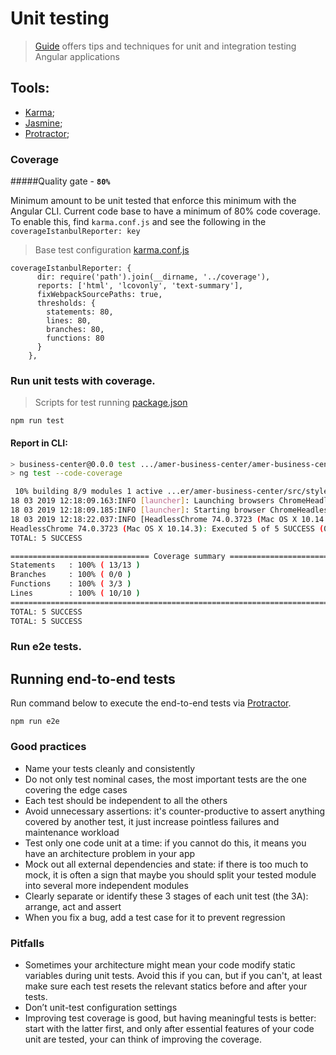 # Unit testing

> [Guide](https://angular.io/guide/testing) offers tips and techniques for unit and integration testing Angular applications

## Tools:
* [Karma](https://karma-runner.github.io/latest/index.html);
* [Jasmine](https://jasmine.github.io/);
* [Protractor](http://www.protractortest.org/);

### Coverage
#####Quality gate - **`80%`**

Minimum amount to be unit tested that enforce this minimum with the Angular CLI. 
Current code base to have a minimum of 80% code coverage. To enable this, 
find `karma.conf.js` and see the following in the `coverageIstanbulReporter: key`

> Base test configuration [karma.conf.js](../src/karma.conf.js)

````
coverageIstanbulReporter: {
      dir: require('path').join(__dirname, '../coverage'),
      reports: ['html', 'lcovonly', 'text-summary'],
      fixWebpackSourcePaths: true,
      thresholds: {
        statements: 80,
        lines: 80,
        branches: 80,
        functions: 80
      }
    },
````

### Run unit tests with coverage.
> Scripts for test running [package.json](../package.json)
```
npm run test
```
#### Report in CLI:
````bash
> business-center@0.0.0 test .../amer-business-center/amer-business-center
> ng test --code-coverage

 10% building 8/9 modules 1 active ...er/amer-business-center/src/styles.scss18 03 2019 12:18:09.158:INFO [karma-server]: Karma v4.0.1 server started at http://0.0.0.0:9876/
18 03 2019 12:18:09.163:INFO [launcher]: Launching browsers ChromeHeadlessCI with concurrency unlimited
18 03 2019 12:18:09.185:INFO [launcher]: Starting browser ChromeHeadless
18 03 2019 12:18:22.037:INFO [HeadlessChrome 74.0.3723 (Mac OS X 10.14.3)]: Connected on socket 6rqyppF_ZHUVOz19AAAA with id 93939258
HeadlessChrome 74.0.3723 (Mac OS X 10.14.3): Executed 5 of 5 SUCCESS (0.597 secs / 0.464 secs)
TOTAL: 5 SUCCESS

=============================== Coverage summary ===============================
Statements   : 100% ( 13/13 )
Branches     : 100% ( 0/0 )
Functions    : 100% ( 3/3 )
Lines        : 100% ( 10/10 )
================================================================================
TOTAL: 5 SUCCESS
TOTAL: 5 SUCCESS
````

### Run e2e tests.
## Running end-to-end tests

Run command below to execute the end-to-end tests via [Protractor](http://www.protractortest.org/).
```
npm run e2e
````
### Good practices

* Name your tests cleanly and consistently
* Do not only test nominal cases, the most important tests are the one covering the edge cases
* Each test should be independent to all the others
* Avoid unnecessary assertions: it's counter-productive to assert anything covered by another test, it just increase pointless failures and maintenance workload
* Test only one code unit at a time: if you cannot do this, it means you have an architecture problem in your app
* Mock out all external dependencies and state: if there is too much to mock, it is often a sign that maybe you should split your tested module into several more independent modules
* Clearly separate or identify these 3 stages of each unit test (the 3A): arrange, act and assert
* When you fix a bug, add a test case for it to prevent regression

### Pitfalls

* Sometimes your architecture might mean your code modify static variables during unit tests. Avoid this if you can, but if you can't, at least make sure each test resets the relevant statics before and after your tests.
* Don’t unit-test configuration settings
* Improving test coverage is good, but having meaningful tests is better: start with the latter first, and only after essential features of your code unit are tested, your can think of improving the coverage.
